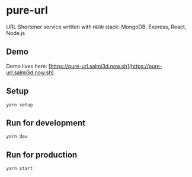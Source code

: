 # pure-url

URL Shortener service written with `MERN` stack: MongoDB, Express, React, Node.js

## Demo

Demo lives here: [https://pure-url.salmi3d.now.sh](https://pure-url.salmi3d.now.sh)

## Setup

```
yarn setup
```

## Run for development

```
yarn dev
```

## Run for production

```
yarn start
```
